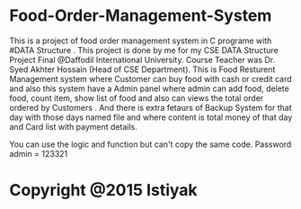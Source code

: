 # Food-Order-Management-System
This is a project of food order management system in C programe with #DATA Structure . This project is done by me for my CSE DATA Structure Project Final @Daffodil International University. Course Teacher was Dr. Syed Akhter Hossain (Head of CSE Department).
This is Food Resturent Management system where Customer can buy food with cash or credit card and also this system have a Admin panel where admin can add food, delete food, count item, show list of food and also can views the total order ordered by Customers . And there is extra fetaurs of Backup System for that day with those days named file and where content is total money of that day and Card list with payment details.

 You can use the logic and function but can't copy the same code. 
Password admin = 123321
# Copyright @2015 Istiyak
